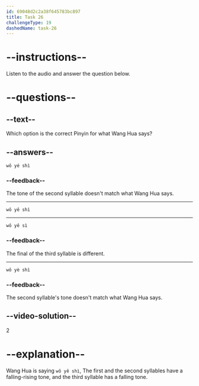 ```yaml
---
id: 69048d2c2a38f645783bc897
title: Task 26
challengeType: 19
dashedName: task-26
---
```


<!-- (Audio) Wang Hua: 我也是 (wǒ yě shì) -->

# --instructions--

Listen to the audio and answer the question below.

# --questions--

## --text--

Which option is the correct Pinyin for what Wang Hua says?

## --answers--

`wǒ yé shì`

### --feedback--

The tone of the second syllable doesn't match what Wang Hua says.

---

`wǒ yě shì`

---

`wǒ yě sì`

### --feedback--

The final of the third syllable is different.

---

`wǒ yè shì`

### --feedback--

The second syllable's tone doesn't match what Wang Hua says.

## --video-solution--

2

# --explanation--

Wang Hua is saying `wǒ yě shì`, The first and the second syllables have a falling-rising tone, and the third syllable has a falling tone.
